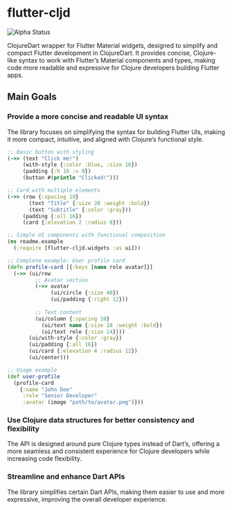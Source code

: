 # flutter-cljd

![Alpha Status](https://img.shields.io/badge/status-alpha-red)

ClojureDart wrapper for Flutter Material widgets, designed to simplify and compact Flutter development in ClojureDart. It provides concise, Clojure-like syntax to work with Flutter’s Material components and types, making code more readable and expressive for Clojure developers building Flutter apps.

## Main Goals

### Provide a more concise and readable UI syntax
The library focuses on simplifying the syntax for building Flutter UIs, making it more compact, intuitive, and aligned with Clojure’s functional style.

```clojure
;; Basic button with styling
(->> (text "Click me!")
     (with-style {:color :blue, :size 16})
     (padding {:h 16 :v 8})
     (button #(println "Clicked!")))
```
```clojure
;; Card with multiple elements
(->> (row {:spacing 10}
       (text "Title" {:size 20 :weight :bold})
       (text "Subtitle" {:color :gray}))
     (padding {:all 16})
     (card {:elevation 2 :radius 8}))
```
```clojure
;; Simple UI components with functional composition
(ns readme.example
  (:require [flutter-cljd.widgets :as ui]))

;; Complete example: User profile card
(defn profile-card [{:keys [name role avatar]}]
  (->> (ui/row
         ;; Avatar section
         (->> avatar
              (ui/circle {:size 40})
              (ui/padding {:right 12}))
         
         ;; Text content
         (ui/column {:spacing 10}
           (ui/text name {:size 18 :weight :bold})
           (ui/text role {:size 14})))
       (ui/with-style {:color :gray})
       (ui/padding {:all 16})
       (ui/card {:elevation 4 :radius 12})
       (ui/center)))

;; Usage example
(def user-profile
  (profile-card
    {:name "John Doe"
     :role "Senior Developer"
     :avatar (image "path/to/avatar.png")}))
```

### Use Clojure data structures for better consistency and flexibility
The API is designed around pure Clojure types instead of Dart’s, offering a more seamless and consistent experience for Clojure developers while increasing code flexibility.

### Streamline and enhance Dart APIs
The library simplifies certain Dart APIs, making them easier to use and more expressive, improving the overall developer experience.
